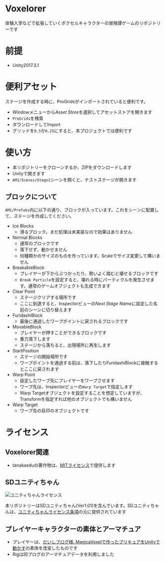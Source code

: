# Voxelorer
体験入学などで拡張していくボクセルキャラクターの冒険譚ゲームのリポジトリーです

# 前提
- Unity2017.3.1

# 便利アセット
ステージを作成する時に、ProGridsがインポートされていると便利です。

- <i>Window</i>メニューから<i>Asset Store</i>を選択してアセットストアを開きます
- `ProGrids`を検索
- ダウンロードしてImport
- グリッドを`0.5`か`0.25`にすると、本プロジェクトでは便利です

# 使い方
- 本リポジトリーをクローンするか、ZIPをダウンロードします
- Unityで開きます
- `AM1/Scenes/Stage1`シーンを開くと、テストステージが開きます

## ブロックについて
`AM1/Prefabs`内に以下の通り、ブロックが入っています。これをシーンに配置して、ステージを作成してください。

- Ice Blocks
  - 滑るブロック。まだ処理は未実装なので効果はありません
- Normal Blocks
  - 通常のブロックです
  - 落下せず、動かせません
  - 何種類かのサイズのものを作っています。Scaleでサイズ変更して構いません
- BreakableBlock
  - プレイヤーが下からぶつかったり、勢いよく踏むと壊せるブロックです
  - `Break Particle`を設定すると、壊れる時にパーティクルを発生させます。通常のゲームオブジェクトも生成できます
- Clear Point
  - ステージクリアする場所です
  - ここに到達すると、Inspectorビューの<i>Next Stage Name</i>に設定した名前のシーンに切り替えます
- FuridashiBlock
  - 最後に通過したワープポイントに戻されるブロックです
- MovableBlock
  - プレイヤーが押すことができるブロックです
  - 重力落下します
  - ステージから落ちると、出現場所に再生します
- StartPosition
  - ステージの開始場所です
  - ワープポイントを通過する前は、落下したりFuridashiBlockに接触するとここに戻されます
- Warp Point
  - 設定したワープ先にプレイヤーをワープさせます
  - ワープ先は、Inspectorビューの`Warp Target`で指定します
  - Warp Targetオブジェクトを設定することを想定していますが、Transformを指定すれば他のオブジェクトでも構いません
- Warp Target
  - ワープ先の目印のオブジェクトです

# ライセンス
## Voxelorer関連
- tanakaeduの著作物は、[MITライセンス](./LICENSE.md)で提供します

## SDユニティちゃん
<img src="http://unity-chan.com/images/imageLicenseLogo.png" alt="ユニティちゃんライセンス"><p>本リポジトリーはSDユニティちゃん(Ver1.01)を含んでいます。SDユニティちゃんは、<a href="http://unity-chan.com/contents/license_jp/" target="_blank">ユニティちゃんライセンス条項</a>の元に提供されています</p>

## プレイヤーキャラクターの素体とアーマチュア
- プレイヤーは、[だいしブログ様. MagicaVoxelで作ったプリキュアをUnityで動かす](https://github.dev7.jp/b/2015/12/15/precureadv20151213/)の素体を改変したものです
- Rigは同ブログのアーマチュアデータを利用しました

